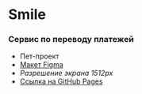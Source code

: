# Smile
### Сервис по переводу платежей
* Пет-проект
* [Макет Figma](https://www.figma.com/file/HKeEWDaQCu4jnuyvcoVory/Website-Landing-Page-Template-(neo-brutalism)-(Community)?node-id=0-1&t=AfzxaQ4LEpjrvw9p-0)
* *Разрешение экрана 1512px*
* [Ссылка на GitHub Pages](https://anastasiia-nist.github.io/Smile/)